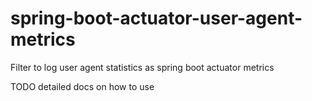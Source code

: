 # spring-boot-actuator-user-agent-metrics
Filter to log user agent statistics as spring boot actuator metrics

TODO detailed docs on how to use
